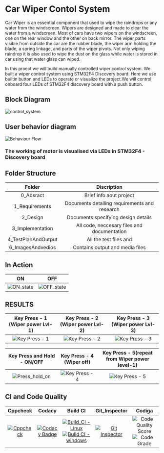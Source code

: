 # Car Wiper Contol System
Car Wiper is an essential component that used to wipe the raindrops or any water from the windscreen. Wipers are designed and made to clear the water from a windscreen. Most of cars have two wipers on the windscreen, one on the rear window and the other on back mirror. The wiper parts visible from outside the car are the rubber blade, the wiper arm holding the blade, a spring linkage, and parts of the wiper pivots. Not only wiping raindrop it is also used to wipe the dust on the glass while water is stored in car using that water glass can wiped.

In this proect we will build manually controlled wiper control system. We built a wiper control system using STM32F4 Discovery board. Here we use builtin button and LEDs to operate or visualize the project.We will control onboard four LEDs of STM32F4 discovery board with a push button.

## Block Diagram
![control_system](https://user-images.githubusercontent.com/102242702/168429618-b5eff371-0eba-4c88-8d18-7f1ef6a6bd07.PNG)

## User behavior diagram
![Behaviour Flow](https://user-images.githubusercontent.com/102242702/168428584-a11f7646-1f82-4c04-9b46-8ac38a2def7c.PNG)

### The working of motor is visualised via LEDs in STM32F4 - Discovery board

## Folder Structure
| Folder | Discription |
| :---: | :---: | 
| 0_Absract | Brief info aout project
| 1_Requirements	| Documents detailing requirements and research
| 2_Design	| Documents specifying design details
| 3_Implementation |	All code, neccesary files and documentation
| 4_TestPlanAndOutput | All the test files and 
| 6_ImagesAndvedios | Contains output and media files

## In Action
|ON|OFF|
|:--:|:--:|
|![ON_state](https://user-images.githubusercontent.com/102242702/168435768-e09abd59-d5f8-4c3d-a6bc-be91eb70399a.gif)|![OFF_state](https://user-images.githubusercontent.com/102242702/168435826-d471a44e-1dae-4bbf-9c49-de63221ffe3c.gif)|

## RESULTS
|Key Press - 1 (Wiper power Lvl-1)|Key Press - 2 (Wiper power Lvl-2)|Key Press - 3 (Wiper power Lvl-3)|
|:--:|:--:|:--:|
|![Key Press - 1](https://user-images.githubusercontent.com/102242702/168429757-4e2183f4-f1e6-4d36-9d34-30a270af1836.gif)|![Key Press - 2](https://user-images.githubusercontent.com/102242702/168429794-b16cbcf2-8f16-4752-9f27-331b0e7af90e.gif)|![Key Press - 3](https://user-images.githubusercontent.com/102242702/168429826-c2a0c931-2765-426a-82fb-70ada7ce75a1.gif)|

|Key Press and Hold - __ON/OFF__|Key Press - 4 (Wiper off)|Key Press - 5(repeat from Wiper power level-1)|
|:--:|:--:|:--:|
| ![Press_hold_on](https://user-images.githubusercontent.com/102242702/168429849-0cdf9633-e2af-46c4-b018-9e3051f63c03.gif) | ![Key Press - 4](https://user-images.githubusercontent.com/102242702/168429868-211a6106-6c18-4086-a7d6-7720d1d0332a.gif) | ![Key Press - 5](https://user-images.githubusercontent.com/102242702/168429881-56e7f003-91eb-4701-9285-8be1f514473b.gif) |

## CI and Code Quality

| Cppcheck | Codacy | Build CI | Git_Inspector | Codiga | 
|:--:|:--:|:--:|:--:|:--:|
| [![Cppcheck](https://github.com/Pavankumar1719/M3_Car_Wiper_Control_System/actions/workflows/cpp_check.yml/badge.svg)](https://github.com/Pavankumar1719/M3_Car_Wiper_Control_System/actions/workflows/cpp_check.yml) | [![Codacy Badge](https://app.codacy.com/project/badge/Grade/44beb8f96d354c8f8e918e08ffd29fd4)](https://www.codacy.com/gh/Pavankumar1719/M3_Car_Wiper_Control_System/dashboard?utm_source=github.com&amp;utm_medium=referral&amp;utm_content=Pavankumar1719/M3_Car_Wiper_Control_System&amp;utm_campaign=Badge_Grade) | [![Build_CI - Linux](https://github.com/Pavankumar1719/M3_Car_Wiper_Control_System/actions/workflows/Build_CI_Linux.yml/badge.svg)](https://github.com/Pavankumar1719/M3_Car_Wiper_Control_System/actions/workflows/Build_CI_Linux.yml) [![Bulid CI - windows](https://github.com/Pavankumar1719/M3_Car_Wiper_Control_System/actions/workflows/Build_CI_WIn.yml/badge.svg)](https://github.com/Pavankumar1719/M3_Car_Wiper_Control_System/actions/workflows/Build_CI_WIn.yml) | [![Git Inspector](https://github.com/Pavankumar1719/M3_Car_Wiper_Control_System/actions/workflows/gitinspector.yml/badge.svg)](https://github.com/Pavankumar1719/M3_Car_Wiper_Control_System/actions/workflows/gitinspector.yml)| ![Code Quality Score](https://api.codiga.io/project/33494/score/svg) ![Code Grade](https://api.codiga.io/project/33494/status/svg) |

